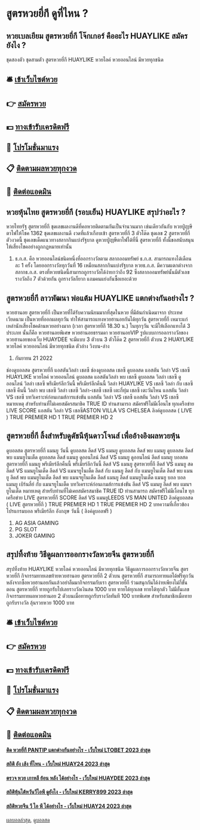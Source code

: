 # สูตรหวยยี่กี ดูที่ไหน ?
## หวยเบลเยียม สูตรหวยยี่กี โจ๊กเกอร์ คืออะไร HUAYLIKE สมัครยังไง ?
ชุดสองตัว
ชุดสามตัว สูตรหวยยี่กี HUAYLIKE หวยไลค์ หวยออนไลน์ มีหวยทุกชนิด

## 🛎 [เข้าเว็บไซต์หวย](https://bit.ly/3BG5bNw)
## 👉 [สมัครหวย](https://bit.ly/3BG5bNw)
## 💵 [ทางเข้ารับเครดิตฟรี](https://bit.ly/3C3mvgS)
## 👑 [โปรโมชั่นมาแรง](https://bit.ly/3C3mvgS)
## 📋 [ติดตามผลหวยทุกงวด](https://bit.ly/3C3mvgS)
## 📱 [ติดต่อแอดมิน](https://bit.ly/3C3mvgS)

## หวยหุ้นไทย สูตรหวยยี่กี (รอบเย็น) HUAYLIKE สรุปว่าอะไร ?
หวยไทยรัฐ สูตรหวยยี่กี ชุดเลขผลงานดีที่คอหวยติดตามกันเป็นจำนวนมาก เช่นเดียวกันกับ หวยปู่ฤาษีตาไฟให้โชค 1362 ชุดเลขผลงานดี งวดที่แล้วเกือบเข้า สูตรหวยยี่กี 3 ตัวโต๊ด ชุดเลข 2 สูตรหวยยี่กี ตัวงวดนี้ ชุดเลขเด็ดแนวทางสลากกินแบ่งรัฐบาล ดูหวยปู่ฤาษีตาไฟได้ที่นี่ สูตรหวยยี่กี ทั้งนี้ขอสนับสนุนให้เสี่ยงโชคอย่างถูกกฎหมายเท่านั้น
1. ธ.ก.ส. คือ หวยออนไลน์ชนิดหนึ่งที่ออกรางวัลตาม สลากออมทรัพย์ ธ.ก.ส. สามารถแทงได้เดือนละ 1 ครั้ง โดยออกรางวัลทุกวันที่ 16 เหมือนสลากกินแบ่งรัฐบาล หวยธ.ก.ส. มีความแตกต่างจาก สลากธ.ก.ส. ตรงที่หวยชนิดนี้สามารถถูกรางวัลได้ง่ายกว่าถึง 92 ซึ่งสลากออมทรัพย์นั้นมีตัวเลขรางวัลถึง 7 ตัวด้วยกัน ถูกรางวัลก็ยาก แถมคนแย่งกันซื้อเยอะด้วย

## สูตรหวยยี่กี ลาวพัฒนา พ่อแต้ม HUAYLIKE แตกต่างกันอย่างไร ?
หวยฮานอย สูตรหวยยี่กี เป็นหวยที่ได้รับความนิยมมากที่สุดในหวย ที่มีต้นกำเนิดมาจาก ประเทศเวียดนาม เป็นหวยที่ออกผลทุกวัน ทำให้สามารถแทงหวยฮานอยกันได้ทุกวัน สูตรหวยยี่กี เหมาะแก่เหล่านักเสี่ยงโชคด้านหวยอย่างมาก
(เวลา สูตรหวยยี่กี 18.30 น.) ในทุกๆวัน จะมีให้เลือกแทงได้ 3 ประเภท นั้นก็คือ หวยฮานอยพิเศษ หวยฮานอยธรรมดา หวยฮานอยVIP รูปแบบการออกรางวัลของหวยฮานอยของเว็บ HUAYDEE จะมีแบบ 3 ตัวบน 3 ตัวโต๊ด 2 สูตรหวยยี่กี ตัวบน 2 HUAYLIKE หวยไลค์ หวยออนไลน์ มีหวยทุกชนิด ตัวล่าง วิงบน-ล่าง
1. กันยายน 21 2022

ช่องดูบอลสด สูตรหวยยี่กี แอสตันวิลล่า เชลซี ช่องดูบอลสด เชลซี ดูบอลสด แอสตัน วิลล่า VS เชลซี HUAYLIKE หวยไลค์ หวยออนไลน์ ดูบอลสด แอสตันวิลล่า พบ เชลซี ดูบอลสด วิลล่า เชลซี ดูออนไลน์ วิลล่า เชลซี พรีเมียร์ลีกวันนี้ พรีเมียร์ลีกคืนนี้ วิลล่า HUAYLIKE VS เชลซี วิลล่า กับ เชลซี เชลซี คืนนี้ วิลล่า พบ เชลซี วิลล่า เชลซี วิลล่า-เชลซี เชลซี เตะกี่ทุ่ม เชลซี เตะวันไหน
แอสตัน วิลล่า VS เชลซี
บทวิเคราะห์ก่อนเกมส์การแข่งขัน แอสตัน วิลล่า VS เชลซี
แอสตัน วิลล่า VS เชลซี
หมายเหตุ สำหรับท่านที่ไม่เคยสมัครสมาชิค TRUE ID ท่านสามารถ สมัครฟรีไม่มีเงื่อนไข ทุกเครือข่าย
LIVE SCORE แอสตัน วิลล่า VS เชลซีASTON VILLA VS CHELSEA
ลิงค์ดูบอลสด ( LIVE )
 TRUE PREMIER HD 1 
 TRUE PREMIER HD 2 

## สูตรหวยยี่กี ลิ้งสำหรับดูดัชนีหุ้นดาวโจนส์ เพื่ออ้างอิงผลหวยหุ้น
ดูบอลสด สูตรหวยยี่กี แมนยู วันนี้ ดูบอลสด ลีดส์ VS แมนยู ดูบอลสด ลีดส์ พบ แมนยู ดูบอลสด ลีดส์ พบ แมนยูไนเต็ด ดูบอลสด ลีดส์ แมนยู ดูออนไลน์ ลีดส์ VS แมนยู ดูออนไลน์ ลีดส์ แมนยู บอลสด สูตรหวยยี่กี แมนยู พรีเมียร์ลีกคืนนี้ พรีเมียร์ลีกวันนี้ ลีดส์ VS แมนยู สูตรหวยยี่กี ลีดส์ VS แมนยู สด ลีดส์ VS แมนยูไนเต็ด ลีดส์ VS แมนฯยูไนเต็ด ลีดส์ กับ แมนยู ลีดส์ กับ แมนยูไนเต็ด ลีดส์ พบ แมนยู ลีดส์ พบ แมนยูไนเต็ด ลีดส์ พบ แมนฯยูไนเต็ด ลีดส์ แมนยู ลีดส์ แมนยูไนเต็ด แมนยู บอล บอล แมนยู
เบิร์นลี่ย์ กับ แมนฯยูไนเต็ด
บทวิเคราะห์ก่อนเกมส์การแข่งขัน ลีดส์ VS แมนยู
ลีดส์ พบ แมนฯยูไนเต็ด
หมายเหตุ สำหรับท่านที่ไม่เคยสมัครสมาชิค TRUE ID ท่านสามารถ สมัครฟรีไม่มีเงื่อนไข ทุกเครือข่าย
LIVE สูตรหวยยี่กี SCORE ลีดส์ VS แมนยูLEEDS VS MAN UNITED
ลิงค์ดูบอลสด ( LIVE สูตรหวยยี่กี )
 TRUE PREMIER HD 1 
 TRUE PREMIER HD 2 
บทความที่เกี่ยวข้อง
โปรแกรมบอล พรีเมียร์ลีก อังกฤษ วันนี้ ( ลิงค์ดูบอลฟรี )
1. AG ASIA GAMING
2. PG SLOT
3. JOKER GAMING

## สรุปทิ้งท้าย วิธีดูผลการออกรางวัลหวยจีน สูตรหวยยี่กี
สรุปทิ้งท้าย HUAYLIKE หวยไลค์ หวยออนไลน์ มีหวยทุกชนิด วิธีดูผลการออกรางวัลหวยจีน สูตรหวยยี่กี กิจกรรมทายเลขท้ายหวยฮานอย สูตรหวยยี่กี 2 ตัวบน สูตรหวยยี่กี สามารถทายผลได้ฟรีทุกวัน หลังจากซื้อหวยฮานอยกันแล้วอย่าลืมมากิจกรรมกับเรา สูตรหวยยี่กี ร่วมสนุกกันได้ง่ายเพียงไม่กี่ขั้นตอน สูตรหวยยี่กี ทายถูกรับไปเลยรางวัลเงินสด 1000 บาท ทายได้ทุกเลข ทายได้ทุกตัว ไม่มีอั้นเลข
กิจกรรมทายผลหวยฮานอย 2 ตัวบนเมื่อทายถูกรับรางวัลทันที 100 บาทพิเศษ สำหรับสมาชิกเมื่อทายถูกรับรางวัล ลุ้นรวยหวย 1000 บาท

## 🛎 [เข้าเว็บไซต์หวย](https://bit.ly/3BG5bNw)
## 👉 [สมัครหวย](https://bit.ly/3BG5bNw)
## 💵 [ทางเข้ารับเครดิตฟรี](https://bit.ly/3C3mvgS)
## 👑 [โปรโมชั่นมาแรง](https://bit.ly/3C3mvgS)
## 📋 [ติดตามผลหวยทุกงวด](https://bit.ly/3C3mvgS)
## 📱 [ติดต่อแอดมิน](https://bit.ly/3C3mvgS)

#### [ติด หวยยี่กี PANTIP แตกต่างกันอย่างไร - เว็บใหม่ LTOBET 2023 ล่าสุด](https://atom.io/themes/ติด%20หวยยี่กี%20pantip%20แตกต่างกันอย่างไร%20-%20เว็บใหม่%20ltobet%202023%20ล่าสุด)
#### [สถิติ อัง เส้ง ที่ไหน - เว็บใหม่ HUAY24 2023 ล่าสุด](https://atom.io/themes/สถิติ%20อัง%20เส้ง%20ที่ไหน%20-%20เว็บใหม่%20huay24%202023%20ล่าสุด)
#### [ตรวจ หวย เกาหลี ย้อน หลัง ได้อย่างไร - เว็บใหม่ HUAYDEE 2023 ล่าสุด](https://atom.io/themes/ตรวจ%20หวย%20เกาหลี%20ย้อน%20หลัง%20ได้อย่างไร%20-%20เว็บใหม่%20huaydee%202023%20ล่าสุด)
#### [สถิติหุ้นไต้หวันวีไอพี ดูยังไง - เว็บใหม่ KERRY899 2023 ล่าสุด](https://atom.io/themes/สถิติหุ้นไต้หวันวีไอพี%20ดูยังไง%20-%20เว็บใหม่%20kerry899%202023%20ล่าสุด)
#### [สถิติหวยจีน วี ไอ พี ได้อย่างไร - เว็บใหม่ HUAY24 2023 ล่าสุด](https://atom.io/themes/สถิติหวยจีน%20วี%20ไอ%20พี%20ได้อย่างไร%20-%20เว็บใหม่%20huay24%202023%20ล่าสุด)

[ผลบอลล่าสุด](https://siamsport.tv "ผลบอลล่าสุด"), [ดูบอลสด](https://siamsport.tv/ดูบอลสด "ดูบอลสด")